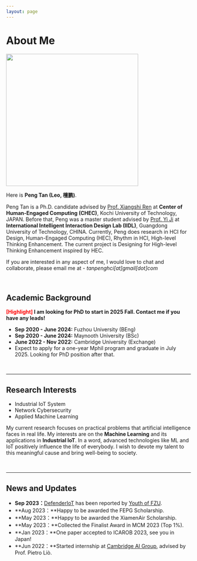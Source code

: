 ```yaml
---
layout: page
---
```


# About Me

<img src="https://chectanpenghci.github.io/tanpeng.jpg" class="floatpic" width="360" height="360">

Here is **Peng Tan (Leo, 檀鹏)**.

Peng Tan is a Ph.D. candidate advised by [Prof. Xiangshi Ren](https://xiangshiren.com/) at **Center of Human-Engaged Computing (CHEC)**, Kochi University of Technology, JAPAN. Before that, Peng was a master student advised by [Prof. Yi Ji](https://yssjxy.gdut.edu.cn/info/1377/3900.htm) at **International Intelligent Interaction Design Lab (IIDL)**, Guangdong University of Technology, CHINA. Currently, Peng does research in HCI for Design, Human-Engaged Computing (HEC), Rhythm in HCI, High-level Thinking Enhancement. The current project is Designing for High-level Thinking Enhancement inspired by HEC.

If you are interested in any aspect of me, I would love to chat and collaborate, please email me at - *tanpenghci[at]gmail[dot]com*

<br>

## Academic Background

**<font color='red'>[Highlight]</font> I am looking for PhD to start in 2025 Fall. Contact me if you have any leads!**

- **Sep 2020 - June 2024:** Fuzhou University (BEng)
- **Sep 2020 - June 2024:** Maynooth University (BSc)
- **June 2022 - Nov 2022:** Cambridge University (Exchange)
- Expect to apply for a one-year Mphil program and graduate in July 2025. Looking for PhD position after that.

<br>

---

## Research Interests

- Industrial IoT System
- Network Cybersecurity
- Applied Machine Learning

My current research focuses on practical problems that artificial intelligence faces in real life. My interests are on the **Machine Learning** and its applications in **Industrial IoT**. In a word, advanced technologies like ML and IoT positively influence the life of everybody.  I wish to devote my talent to this meaningful cause and bring well-being to society.

<br>

---

## News and Updates

- **Sep 2023：**[DefenderIoT](https://fzuiot.site/) has been reported by [Youth of FZU](https://mp.weixin.qq.com/s/MF2NJQtEHsVwsm8Ym-l7Gg).
- **Aug 2023：**Happy to be awarded the FEPG Scholarship.
- **May 2023：**Happy to be awarded the XiamenAir Scholarship.
- **May 2023：**Collected the Finalist Award in MCM 2023 (Top 1%).
- **Jan 2023：**One paper accepted to ICAROB 2023, see you in Japan!
- **Jun 2022：**Started internship at [Cambridge AI Group](https://www.cl.cam.ac.uk/research/ai/), advised by Prof. Pietro Liò.

<br>
